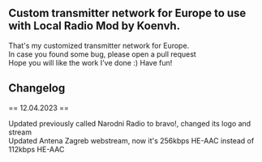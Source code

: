 ## Custom transmitter network for Europe to use with Local Radio Mod by Koenvh.

That's my customized transmitter network for Europe. <br>
In case you found some bug, please open a pull request <br>
Hope you will like the work I've done :) Have fun!

## Changelog

== 12.04.2023 ==

Updated previously called Narodni Radio to bravo!, changed its logo and stream <br>
Updated Antena Zagreb webstream, now it's 256kbps HE-AAC instead of 112kbps HE-AAC
